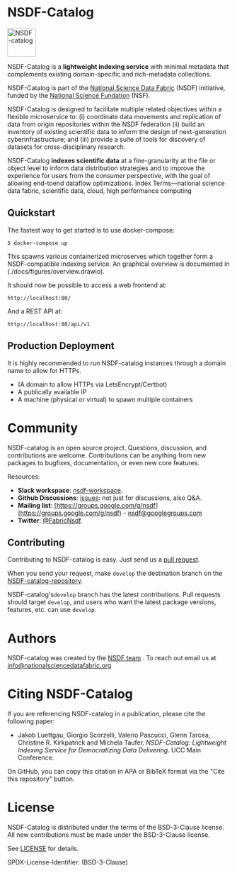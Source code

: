 # NSDF-Catalog

<img src="https://nationalsciencedatafabric.org/assets/images/logo.png" width="64" valign="middle" alt="NSDF-catalog" width="200"/>  

NSDF-Catalog is a **lightweight indexing service** with minimal metadata that complements existing domain-specific and rich-metadata collections. 

NSDF-Catalog is part of the [National Science Data Fabric](https://nationalsciencedatafabric.org) (NSDF) initiative, funded by  the [National Science Fundation](https://www.nsf.gov/) (NSF).

NSDF-Catalog is designed to facilitate multiple related objectives within a flexible microservice to: (i) coordinate data movements and replication of data from origin repositories within the NSDF federation (ii) build an inventory of existing scientific data to inform the design of next-generation cyberinfrastructure; and (iii) provide a suite of tools for discovery of datasets for cross-disciplinary research. 

NSDF-Catalog **indexes scientific data** at a fine-granularity at the file or object level to inform data distribution strategies and to improve the experience for users from the consumer perspective, with the goal of allowing end-toend dataflow optimizations. Index Terms—national science data fabric, scientific data, cloud, high performance computing


## Quickstart

The fastest way to get started is to use docker-compose:

    $ docker-compose up

This spawns various containerized microserves which together form a NSDF-compatible indexing service.
An graphical overview is documented in (./docs/figures/overview.drawio).

It should now be possible to access a web frontend at:

    http://localhost:80/

And a REST API at:

    http://localhost:80/api/v1


## Production Deployment

It is highly recommended to run NSDF-catalog instances through a domain name to allow for HTTPs.

 * (A domain to allow HTTPs via LetsEncrypt/Certbot)
 * A publically available IP
 * A machine (physical or virtual) to spawn multiple containers


# Community

NSDF-catalog is an open source project.  Questions, discussion, and
contributions are welcome. Contributions can be anything from new
packages to bugfixes, documentation, or even new core features.

Resources:

* **Slack workspace**: [nsdf-workspace](https://nsdf-workspace.slack.com/).
* **Github Discussions**: [issues](https://github.com/nsdf-fabric/nsdf-catalog/issues): not just for discussions, also Q&A.
* **Mailing list**: [https://groups.google.com/g/nsdf](https://groups.google.com/g/nsdf) -   nsdf@googlegroups.com
* **Twitter**: [@FabricNsdf](https://twitter.com/FabricNsdf). 

Contributing
------------
Contributing to NSDF-catalog is easy.   Just send us a [pull request](https://help.github.com/articles/using-pull-requests/). 

When you send your request, make ``develop`` the destination branch on the [NSDF-catalog-repository](https://github.com/nsdf-fabric/nsdf-catalog).

NSDF-catalog's`develop` branch has the latest contributions. Pull requests
should target `develop`, and users who want the latest package versions,
features, etc. can use `develop`.

# Authors

NSDF-catalog was created by the [NSDF team](https://nationalsciencedatafabric.org/contributors.html) . To reach out email us at [info@nationalsciencedatafabric.org](email:info@nationalsciencedatafabric.org)

# Citing NSDF-Catalog

If you are referencing NSDF-catalog in a publication, please cite the following paper:

-  Jakob Luettgau, Giorgio Scorzelli, Valerio Pascucci, Glenn Tarcea, Christine R. Kirkpatrick and Michela Taufer. *NSDF-Catalog: Lightweight Indexing Service  for Democratizing Data Delivering*. UCC Main Conference.

On GitHub, you can copy this citation in APA or BibTeX format via the "Cite this repository" button.  

# License

NSDF-Catalog is distributed under the terms of the BSD-3-Clause license.
All new contributions must be made under the BSD-3-Clause license.

See [LICENSE](https://github.com/nsdf-fabric/nsdf-catalog/blob/main/LICENSE) for details.

SPDX-License-Identifier: (BSD-3-Clause)



